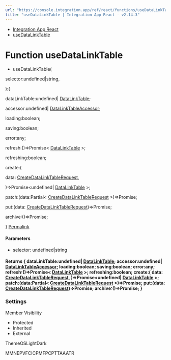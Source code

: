 ```yaml
---
url: "https://console.integration.app/ref/react/functions/useDataLinkTable.html"
title: "useDataLinkTable | Integration App React - v2.14.3"
---
```


- [Integration App React](https://console.integration.app/ref/react/index.html)
- [useDataLinkTable](https://console.integration.app/ref/react/functions/useDataLinkTable.html)

# Function useDataLinkTable

- useDataLinkTable(

selector:undefined\|string,

):{

dataLinkTable:undefined\| [DataLinkTable](https://console.integration.app/ref/react/interfaces/DataLinkTable.html);

accessor:undefined\| [DataLinkTableAccessor](https://console.integration.app/ref/react/classes/DataLinkTableAccessor.html);

loading:boolean;

saving:boolean;

error:any;

refresh:()=>Promise< [DataLinkTable](https://console.integration.app/ref/react/interfaces/DataLinkTable.html) >;

refreshing:boolean;

create:(

data: [CreateDataLinkTableRequest](https://console.integration.app/ref/react/types/CreateDataLinkTableRequest.html),

)=>Promise<undefined\| [DataLinkTable](https://console.integration.app/ref/react/interfaces/DataLinkTable.html) >;

patch:(data:Partial< [CreateDataLinkTableRequest](https://console.integration.app/ref/react/types/CreateDataLinkTableRequest.html) >)=>Promise<void>;

put:(data: [CreateDataLinkTableRequest](https://console.integration.app/ref/react/types/CreateDataLinkTableRequest.html))=>Promise<void>;

archive:()=>Promise<void>;

} [Permalink](https://console.integration.app/ref/react/functions/useDataLinkTable.html#usedatalinktable)





#### Parameters



- selector: undefined\|string

#### Returns {  dataLinkTable:undefined\| [DataLinkTable](https://console.integration.app/ref/react/interfaces/DataLinkTable.html);  accessor:undefined\| [DataLinkTableAccessor](https://console.integration.app/ref/react/classes/DataLinkTableAccessor.html);  loading:boolean;  saving:boolean;  error:any;  refresh:()=>Promise< [DataLinkTable](https://console.integration.app/ref/react/interfaces/DataLinkTable.html) >;  refreshing:boolean;  create:(  data: [CreateDataLinkTableRequest](https://console.integration.app/ref/react/types/CreateDataLinkTableRequest.html),  )=>Promise<undefined\| [DataLinkTable](https://console.integration.app/ref/react/interfaces/DataLinkTable.html) >;  patch:(data:Partial< [CreateDataLinkTableRequest](https://console.integration.app/ref/react/types/CreateDataLinkTableRequest.html) >)=>Promise<void>;  put:(data: [CreateDataLinkTableRequest](https://console.integration.app/ref/react/types/CreateDataLinkTableRequest.html))=>Promise<void>;  archive:()=>Promise<void>;  }

### Settings

Member Visibility

- Protected
- Inherited
- External

ThemeOSLightDark

MMNEPVFCICPMFPCPTTAAATR